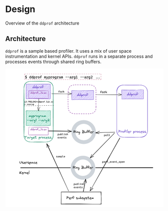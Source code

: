 # Design

Overview of the `ddprof` architecture

## Architecture

`ddprof` is a sample based profiler. It uses a mix of user space instrumentation and kernel APIs.
`ddprof` runs in a separate process and processes events through shared ring buffers.

![wrapper_architecture.png](wrapper_architecture.png)
